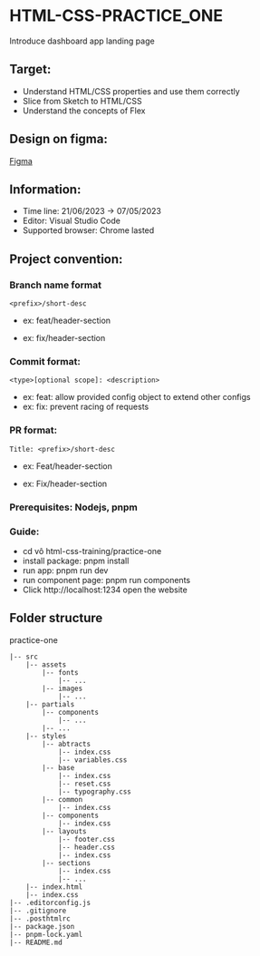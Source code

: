 # HTML-CSS-PRACTICE_ONE #
Introduce dashboard app landing page

## Target: ##
- Understand HTML/CSS properties and use them correctly
- Slice from Sketch to HTML/CSS
- Understand the concepts of Flex


## Design on figma: ##
[Figma](https://www.figma.com/file/6QbJ3zCbwFEIqDrHuYegS1/NinjaMail-(Community)-Thao's-practice?node-id=1%3A30&mode=dev)


## Information: ##
- Time line: 21/06/2023 -> 07/05/2023
- Editor: Visual Studio Code
- Supported browser: Chrome lasted


## Project convention: ##
### Branch name format
`<prefix>/short-desc
`

- ex: feat/header-section

- ex: fix/header-section

### Commit format: 

`<type>[optional scope]: <description>
`

- ex: feat: allow provided config object to extend other configs
- ex: fix: prevent racing of requests

### PR format:

 `Title: <prefix>/short-desc`

- ex: Feat/header-section

- ex: Fix/header-section

### Prerequisites: Nodejs, pnpm
### Guide:
- cd vô html-css-training/practice-one 
- install package: pnpm install
- run app: pnpm run dev
- run component page: pnpm run components
- Click http://localhost:1234 open the website

## Folder structure ##
practice-one
~~~
|-- src
    |-- assets
        |-- fonts
            |-- ...
        |-- images
            |-- ...
    |-- partials
        |-- components
            |-- ...
        |-- ...
    |-- styles
        |-- abtracts
            |-- index.css
            |-- variables.css
        |-- base
            |-- index.css
            |-- reset.css
            |-- typography.css
        |-- common
            |-- index.css
        |-- components
            |-- index.css
        |-- layouts
            |-- footer.css
            |-- header.css
            |-- index.css
        |-- sections
            |-- index.css
            |-- ...
    |-- index.html
    |-- index.css
|-- .editorconfig.js
|-- .gitignore
|-- .posthtmlrc
|-- package.json
|-- pnpm-lock.yaml
|-- README.md


